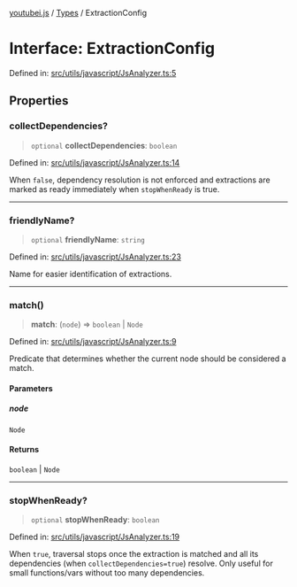 [youtubei.js](../../../../README.md) / [Types](../README.md) / ExtractionConfig

# Interface: ExtractionConfig

Defined in: [src/utils/javascript/JsAnalyzer.ts:5](https://github.com/LuanRT/YouTube.js/blob/0733f60b57877f6b8b87dfd5cc6195b5085f5c09/src/utils/javascript/JsAnalyzer.ts#L5)

## Properties

### collectDependencies?

> `optional` **collectDependencies**: `boolean`

Defined in: [src/utils/javascript/JsAnalyzer.ts:14](https://github.com/LuanRT/YouTube.js/blob/0733f60b57877f6b8b87dfd5cc6195b5085f5c09/src/utils/javascript/JsAnalyzer.ts#L14)

When `false`, dependency resolution is not enforced and extractions are marked as ready immediately
when `stopWhenReady` is true.

***

### friendlyName?

> `optional` **friendlyName**: `string`

Defined in: [src/utils/javascript/JsAnalyzer.ts:23](https://github.com/LuanRT/YouTube.js/blob/0733f60b57877f6b8b87dfd5cc6195b5085f5c09/src/utils/javascript/JsAnalyzer.ts#L23)

Name for easier identification of extractions.

***

### match()

> **match**: (`node`) => `boolean` \| `Node`

Defined in: [src/utils/javascript/JsAnalyzer.ts:9](https://github.com/LuanRT/YouTube.js/blob/0733f60b57877f6b8b87dfd5cc6195b5085f5c09/src/utils/javascript/JsAnalyzer.ts#L9)

Predicate that determines whether the current node should be considered a match.

#### Parameters

##### node

`Node`

#### Returns

`boolean` \| `Node`

***

### stopWhenReady?

> `optional` **stopWhenReady**: `boolean`

Defined in: [src/utils/javascript/JsAnalyzer.ts:19](https://github.com/LuanRT/YouTube.js/blob/0733f60b57877f6b8b87dfd5cc6195b5085f5c09/src/utils/javascript/JsAnalyzer.ts#L19)

When `true`, traversal stops once the extraction is matched and all its dependencies (when `collectDependencies=true`) resolve.
Only useful for small functions/vars without too many dependencies.
